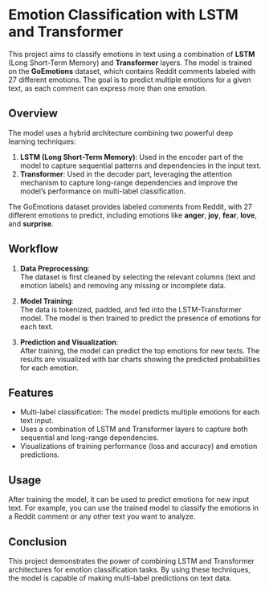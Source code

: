 # Emotion Classification with LSTM and Transformer

This project aims to classify emotions in text using a combination of **LSTM** (Long Short-Term Memory) and **Transformer** layers. The model is trained on the **GoEmotions** dataset, which contains Reddit comments labeled with 27 different emotions. The goal is to predict multiple emotions for a given text, as each comment can express more than one emotion.

## Overview

The model uses a hybrid architecture combining two powerful deep learning techniques:

1. **LSTM (Long Short-Term Memory)**: Used in the encoder part of the model to capture sequential patterns and dependencies in the input text.
2. **Transformer**: Used in the decoder part, leveraging the attention mechanism to capture long-range dependencies and improve the model’s performance on multi-label classification.

The GoEmotions dataset provides labeled comments from Reddit, with 27 different emotions to predict, including emotions like **anger**, **joy**, **fear**, **love**, and **surprise**.

## Workflow

1. **Data Preprocessing**:  
   The dataset is first cleaned by selecting the relevant columns (text and emotion labels) and removing any missing or incomplete data.

2. **Model Training**:  
   The data is tokenized, padded, and fed into the LSTM-Transformer model. The model is then trained to predict the presence of emotions for each text.

3. **Prediction and Visualization**:  
   After training, the model can predict the top emotions for new texts. The results are visualized with bar charts showing the predicted probabilities for each emotion.

## Features

- Multi-label classification: The model predicts multiple emotions for each text input.
- Uses a combination of LSTM and Transformer layers to capture both sequential and long-range dependencies.
- Visualizations of training performance (loss and accuracy) and emotion predictions.

## Usage

After training the model, it can be used to predict emotions for new input text. For example, you can use the trained model to classify the emotions in a Reddit comment or any other text you want to analyze.

## Conclusion

This project demonstrates the power of combining LSTM and Transformer architectures for emotion classification tasks. By using these techniques, the model is capable of making multi-label predictions on text data.


